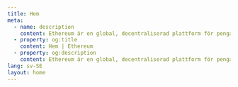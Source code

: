 ```yaml
---
title: Hem
meta:
  - name: description
    content: Ethereum är en global, decentraliserad plattform för pengar och nya typer av applikationer. På Ethereum kan du skriva kod som kontrollerar pengar och bygga applikationer som är tillgängliga var som helst i världen.
  - property: og:title
    content: Hem | Ethereum
  - property: og:description
    content: Ethereum är en global, decentraliserad plattform för pengar och nya typer av applikationer. På Ethereum kan du skriva kod som kontrollerar pengar och bygga applikationer som är tillgängliga var som helst i världen.
lang: sv-SE
layout: home
---
```


<HomePage />